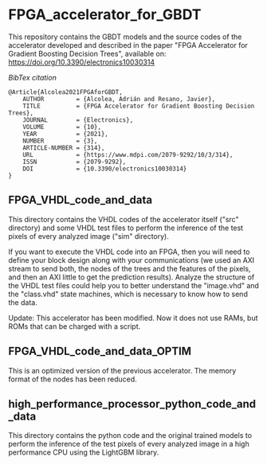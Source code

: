 # FPGA_accelerator_for_GBDT

This repository contains the GBDT models and the source codes of the accelerator developed and described in the paper "FPGA Accelerator for Gradient Boosting Decision Trees", available on: https://doi.org/10.3390/electronics10030314

*BibTex citation*

    @Article{Alcolea2021FPGAforGBDT,
        AUTHOR         = {Alcolea, Adrián and Resano, Javier},
        TITLE          = {FPGA Accelerator for Gradient Boosting Decision Trees},
        JOURNAL        = {Electronics},
        VOLUME         = {10},
        YEAR           = {2021},
        NUMBER         = {3},
        ARTICLE-NUMBER = {314},
        URL            = {https://www.mdpi.com/2079-9292/10/3/314},
        ISSN           = {2079-9292},
        DOI            = {10.3390/electronics10030314}
    }

## FPGA_VHDL_code_and_data

This directory contains the VHDL codes of the accelerator itself ("src" directory) and some VHDL test files to perform the inference of the test pixels of every analyzed image ("sim" directory).

If you want to execute the VHDL code into an FPGA, then you will need to define your block design along with your communications (we used an AXI stream to send both, the nodes of the trees and the features of the pixels, and then an AXI little to get the prediction results). Analyze the structure of the VHDL test files could help you to better understand the "image.vhd" and the "class.vhd" state machines, which is necessary to know how to send the data.

Update: This accelerator has been modified. Now it does not use RAMs, but ROMs that can be charged with a script.

## FPGA_VHDL_code_and_data_OPTIM

This is an optimized version of the previous accelerator. The memory format of the nodes has been reduced.

## high_performance_processor_python_code_and_data

This directory contains the python code and the original trained models to perform the inference of the test pixels of every analyzed image in a high performance CPU using the LightGBM library.
